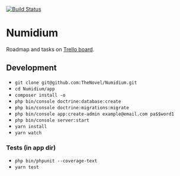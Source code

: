 [![Build Status](https://travis-ci.org/TheNovel/Numidium.svg?branch=master)](https://travis-ci.org/TheNovel/Numidium)

# Numidium

Roadmap and tasks on [Trello board](https://trello.com/b/tOSS7V7z).

## Development

+ `git clone git@github.com:TheNovel/Numidium.git`
+ `cd Numidium/app`
+ `composer install -o`
+ `php bin/console doctrine:database:create`
+ `php bin/console doctrine:migrations:migrate`
+ `php bin/console app:create-admin example@email.com pa$$word1`
+ `php bin/console server:start`
+ `yarn install`
+ `yarn watch`

### Tests (in app dir)
+ `php bin/phpunit --coverage-text`
+ `yarn test`
